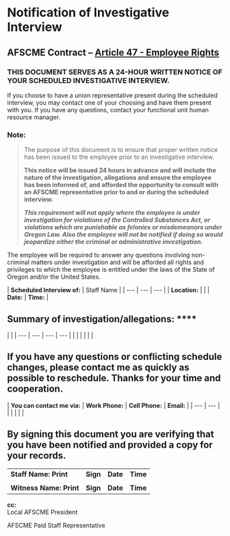 # Notification of Investigative Interview

## AFSCME Contract – [**Article 47 - Employee Rights**](../afscme-2017-2019/afscme-article-41-50.md#article-47-employee-rights)

### THIS DOCUMENT SERVES AS A 24-HOUR WRITTEN NOTICE OF YOUR SCHEDULED INVESTIGATIVE INTERVIEW.

If you choose to have a union representative present during the scheduled interview, you may contact one of your choosing and have them present with you.  If you have any questions, contact your functional unit human resource manager.

### Note:

> The purpose of this document is to ensure that proper written notice has been issued to the employee prior to an investigative interview.  
>
> **This notice will be issued 24 hours in advance and will include the nature of the investigation, allegations and ensure the employee has been informed of, and afforded the opportunity to consult with an AFSCME representative prior to and or during the scheduled interview.** 
>
> _**This requirement will not apply where the employee is under investigation for violations of the Controlled Substances Act, or violations which are punishable as felonies or misdemeanors under Oregon Law. Also the employee will not be notified if doing so would jeopardize either the criminal or administrative investigation.**_

The employee will be required to answer any questions involving non-criminal matters under investigation and will be afforded all rights and privileges to which the employee is entitled under the laws of the State of Oregon and/or the United States.

| **Scheduled Interview of:** | Staff Name |
| --- | --- | --- |
| **Location:**  |  |
| **Date:** | **Time:** |

## Summary of investigation/allegations:  ****

|  |
| --- | --- | --- | --- |
|  |
|  |
|  |

## If you have any questions or conflicting schedule changes, please contact me as quickly as possible to reschedule. Thanks for your time and cooperation.

| **You can contact me via:** | **Work Phone:** | **Cell Phone:** | **Email:** |
| --- | --- |
|  |  |  |  |

## By signing this document you are verifying that you have been notified and provided a copy for your records. 

|  |  |  |  |
| --- | --- | --- | --- |
| **Staff Name: Print** | **Sign** | **Date** | **Time** |
|  |  |  |  |
| **Witness Name: Print** | **Sign** | **Date** | **Time** |

**cc:**  
Local AFSCME President  
AFSCME Paid Staff Representative



